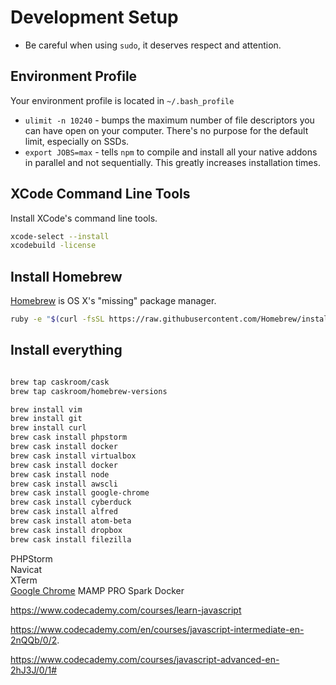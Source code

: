 # Development Setup #

- Be careful when using `sudo`, it deserves respect and attention.

## Environment Profile

Your environment profile is located in `~/.bash_profile`

- `ulimit -n 10240` - bumps the maximum number of file descriptors you can have open on your computer.
  There's no purpose for the default limit, especially on SSDs.
- `export JOBS=max` - tells `npm` to compile and install all your native addons in parallel and not sequentially.
  This greatly increases installation times.

## XCode Command Line Tools

Install XCode's command line tools.

```bash
xcode-select --install
xcodebuild -license
```

## Install Homebrew
[Homebrew](http://brew.sh/) is OS X's "missing" package manager.

```bash
ruby -e "$(curl -fsSL https://raw.githubusercontent.com/Homebrew/install/master/install)" < /dev/null 2> /dev/null ; brew install caskroom/cask/brew-cask 2> /dev/null
```

## Install everything

```bash

brew tap caskroom/cask
brew tap caskroom/homebrew-versions

brew install vim
brew install git
brew install curl
brew cask install phpstorm
brew cask install docker
brew cask install virtualbox
brew cask install docker
brew cask install node
brew cask install awscli
brew cask install google-chrome
brew cask install cyberduck
brew cask install alfred
brew cask install atom-beta
brew cask install dropbox
brew cask install filezilla
```

PHPStorm  
Navicat  
XTerm  
<a href="https://www.google.com/chrome/browser/desktop/index.html" target="_blank">Google Chrome</a>
MAMP PRO
Spark
Docker

https://www.codecademy.com/courses/learn-javascript

https://www.codecademy.com/en/courses/javascript-intermediate-en-2nQQb/0/2.

https://www.codecademy.com/courses/javascript-advanced-en-2hJ3J/0/1#
